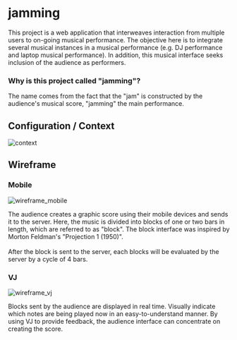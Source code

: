 # jamming

This project is a web application that interweaves interaction from multiple users to on-going musical performance. The objective here is to integrate several musical instances in a musical performance (e.g. DJ performance and laptop musical performance). In addition, this musical interface seeks inclusion of the audience as performers.

### Why is this project called "jamming"?

The name comes from the fact that the "jam" is constructed by the audience's musical score, "jamming" the main performance.

## Configuration / Context

![context](context.png)

## Wireframe

### Mobile
![wireframe_mobile](wireframe_mobile.png)

The audience creates a graphic score using their mobile devices and sends it to the server.
Here, the music is divided into blocks of one or two bars in length, which are referred to as "block".
The block interface was inspired by Morton Feldman's "Projection 1 (1950)".\
\
After the block is sent to the server, each blocks will be evaluated by the server by a cycle of 4 bars. 

### VJ
![wireframe_vj](wireframe_vj.png)

Blocks sent by the audience are displayed in real time.
Visually indicate which notes are being played now in an easy-to-understand manner.
By using VJ to provide feedback, the audience interface can concentrate on creating the score.

